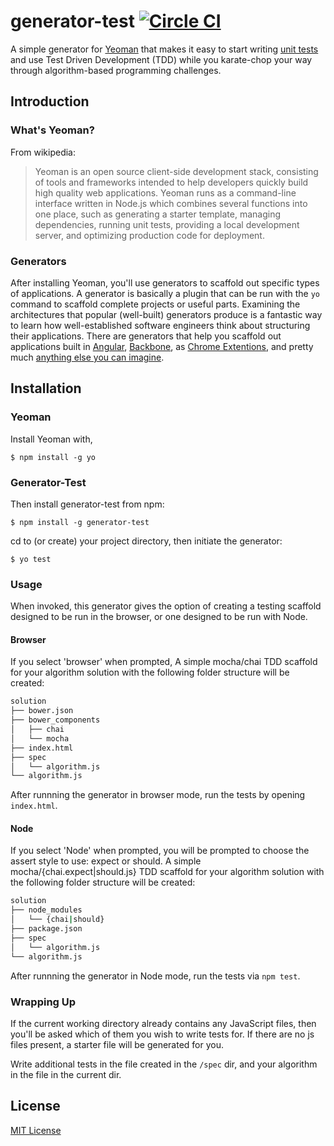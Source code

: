 # generator-test [![Circle CI](https://circleci.com/gh/phillipalexander/generator-test.png?style=badge)](https://circleci.com/gh/phillipalexander/generator-test)

A simple generator for [Yeoman](http://yeoman.io) that makes it easy to start writing [unit tests](http://en.wikipedia.org/wiki/Unit_testing) and use Test Driven Development (TDD) while you karate-chop your way through algorithm-based programming challenges.


## Introduction

### What's Yeoman?

From wikipedia:
> Yeoman is an open source client-side development stack, consisting of tools and frameworks intended to help developers quickly build high quality web applications. Yeoman runs as a command-line interface written in Node.js which combines several functions into one place, such as generating a starter template, managing dependencies, running unit tests, providing a local development server, and optimizing production code for deployment.

### Generators

After installing Yeoman, you'll use generators to scaffold out specific types of applications. A generator is basically a plugin that can be run with the `yo` command to scaffold complete projects or useful parts. Examining the architectures that popular (well-built) generators produce is a fantastic way to learn how well-established software engineers think about structuring their applications. There are generators that help you scaffold out applications built in [Angular](https://github.com/DaftMonk/generator-angular-fullstack), [Backbone](https://github.com/yeoman/generator-backbone), as [Chrome Extentions](https://github.com/yeoman/generator-chrome-extension), and pretty much [anything else you can imagine](http://yeoman.io/generators/).

## Installation

### Yeoman


Install Yeoman with,

```
$ npm install -g yo
```

### Generator-Test


Then install generator-test from npm:

```
$ npm install -g generator-test
```

cd to (or create) your project directory, then initiate the generator:

```
$ yo test
```

### Usage

When invoked, this generator gives the option of creating a testing scaffold designed to be run in the browser, or one designed to be run with Node. 

#### Browser

If you select 'browser' when prompted, A simple mocha/chai TDD scaffold for your algorithm solution with the following folder structure will be created:

``` bash
solution
├── bower.json
├── bower_components
│   ├── chai
│   └── mocha
├── index.html
├── spec
│   └── algorithm.js
└── algorithm.js
```

After runnning the generator in browser mode, run the tests by opening `index.html`.

#### Node

If you select 'Node' when prompted, you will be prompted to choose the assert style to use: expect or should. A simple mocha/{chai.expect|should.js} TDD scaffold for your algorithm solution with the following folder structure will be created:

``` bash
solution
├── node_modules
│   └── {chai|should}
├── package.json
├── spec
│   └── algorithm.js
└── algorithm.js
```

After runnning the generator in Node mode, run the tests via `npm test`.

### Wrapping Up

If the current working directory already contains any JavaScript files, then you'll be asked which of them you wish to write tests for. If there are no js files present, a starter file will be generated for you.

Write additional tests in the file created in the `/spec` dir, and your algorithm in the file in the current dir.


## License

[MIT License](http://en.wikipedia.org/wiki/MIT_License)
